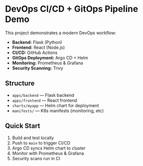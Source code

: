 # DevOps CI/CD + GitOps Pipeline Demo

This project demonstrates a modern DevOps workflow:

- **Backend:** Flask (Python)
- **Frontend:** React (Node.js)
- **CI/CD:** GitHub Actions
- **GitOps Deployment:** Argo CD + Helm
- **Monitoring:** Prometheus & Grafana
- **Security Scanning:** Trivy

## Structure
- `apps/backend` — Flask backend
- `apps/frontend` — React frontend
- `charts/myapp` — Helm chart for deployment
- `manifests/` — K8s manifests (monitoring, etc)

## Quick Start
1. Build and test locally
2. Push to `main` to trigger CI/CD
3. Argo CD syncs Helm chart to cluster
4. Monitor with Prometheus & Grafana
5. Security scans run in CI

